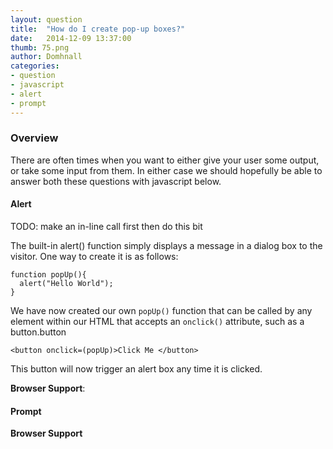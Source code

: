 ```yaml
---
layout: question
title:  "How do I create pop-up boxes?"
date:   2014-12-09 13:37:00
thumb: 75.png
author: Domhnall
categories:
- question
- javascript
- alert
- prompt
---
```


### Overview

There are often times when you want to either give your user some output, or take some input from them. In either 
case we should hopefully be able to answer both these questions with javascript below.

#### Alert

TODO: make an in-line call first then do this bit

The built-in alert() function simply displays a message in a dialog box to the visitor. One way to create 
it is as follows:
    
    function popUp(){
      alert("Hello World");
    }
    
We have now created our own `popUp()` function that can be called by any element within our HTML that accepts 
an `onclick()` attribute, such as a button.button

    <button onclick=(popUp)>Click Me </button> 

This button will now trigger an alert box any time it is clicked.


**Browser Support**:

#### Prompt

**Browser Support**
